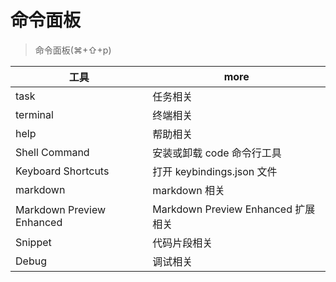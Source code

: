 # 命令面板

> 命令面板(⌘+⇧+p)

| 工具                      | more                               |
| ------------------------- | ---------------------------------- |
| task                      | 任务相关                           |
| terminal                  | 终端相关                           |
| help                      | 帮助相关                           |
| Shell Command             | 安装或卸载 code 命令行工具         |
| Keyboard Shortcuts        | 打开 keybindings.json 文件         |
| markdown                  | markdown 相关                      |
| Markdown Preview Enhanced | Markdown Preview Enhanced 扩展相关 |
| Snippet                   | 代码片段相关                       |
| Debug                     | 调试相关                           |
